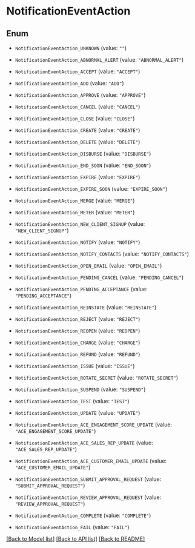 # NotificationEventAction

## Enum


* `NotificationEventAction_UNKNOWN` (value: `""`)

* `NotificationEventAction_ABNORMAL_ALERT` (value: `"ABNORMAL_ALERT"`)

* `NotificationEventAction_ACCEPT` (value: `"ACCEPT"`)

* `NotificationEventAction_ADD` (value: `"ADD"`)

* `NotificationEventAction_APPROVE` (value: `"APPROVE"`)

* `NotificationEventAction_CANCEL` (value: `"CANCEL"`)

* `NotificationEventAction_CLOSE` (value: `"CLOSE"`)

* `NotificationEventAction_CREATE` (value: `"CREATE"`)

* `NotificationEventAction_DELETE` (value: `"DELETE"`)

* `NotificationEventAction_DISBURSE` (value: `"DISBURSE"`)

* `NotificationEventAction_END_SOON` (value: `"END_SOON"`)

* `NotificationEventAction_EXPIRE` (value: `"EXPIRE"`)

* `NotificationEventAction_EXPIRE_SOON` (value: `"EXPIRE_SOON"`)

* `NotificationEventAction_MERGE` (value: `"MERGE"`)

* `NotificationEventAction_METER` (value: `"METER"`)

* `NotificationEventAction_NEW_CLIENT_SIGNUP` (value: `"NEW_CLIENT_SIGNUP"`)

* `NotificationEventAction_NOTIFY` (value: `"NOTIFY"`)

* `NotificationEventAction_NOTIFY_CONTACTS` (value: `"NOTIFY_CONTACTS"`)

* `NotificationEventAction_OPEN_EMAIL` (value: `"OPEN_EMAIL"`)

* `NotificationEventAction_PENDING_CANCEL` (value: `"PENDING_CANCEL"`)

* `NotificationEventAction_PENDING_ACCEPTANCE` (value: `"PENDING_ACCEPTANCE"`)

* `NotificationEventAction_REINSTATE` (value: `"REINSTATE"`)

* `NotificationEventAction_REJECT` (value: `"REJECT"`)

* `NotificationEventAction_REOPEN` (value: `"REOPEN"`)

* `NotificationEventAction_CHARGE` (value: `"CHARGE"`)

* `NotificationEventAction_REFUND` (value: `"REFUND"`)

* `NotificationEventAction_ISSUE` (value: `"ISSUE"`)

* `NotificationEventAction_ROTATE_SECRET` (value: `"ROTATE_SECRET"`)

* `NotificationEventAction_SUSPEND` (value: `"SUSPEND"`)

* `NotificationEventAction_TEST` (value: `"TEST"`)

* `NotificationEventAction_UPDATE` (value: `"UPDATE"`)

* `NotificationEventAction_ACE_ENGAGEMENT_SCORE_UPDATE` (value: `"ACE_ENGAGEMENT_SCORE_UPDATE"`)

* `NotificationEventAction_ACE_SALES_REP_UPDATE` (value: `"ACE_SALES_REP_UPDATE"`)

* `NotificationEventAction_ACE_CUSTOMER_EMAIL_UPDATE` (value: `"ACE_CUSTOMER_EMAIL_UPDATE"`)

* `NotificationEventAction_SUBMIT_APPROVAL_REQUEST` (value: `"SUBMIT_APPROVAL_REQUEST"`)

* `NotificationEventAction_REVIEW_APPROVAL_REQUEST` (value: `"REVIEW_APPROVAL_REQUEST"`)

* `NotificationEventAction_COMPLETE` (value: `"COMPLETE"`)

* `NotificationEventAction_FAIL` (value: `"FAIL"`)

[[Back to Model list]](../README.md#documentation-for-models) [[Back to API list]](../README.md#documentation-for-api-endpoints) [[Back to README]](../README.md)


